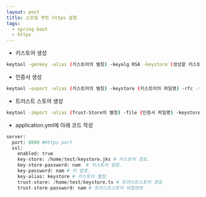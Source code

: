 ```yaml
---
layout: post
title: 스프링 부트 https 설정
tags:
  - spring boot
  - https
---
```


- 키스토어 생성

```bash
keytool -genkey -alias (키스토어의 별칭) -keyalg RSA -keystore (생성할 키스토어의 파일명).jks
```

- 인증서 생성

```bash
keytool -export -alias (키스토어의 별칭) -keystore (키스토어의 파일명) -rfc -file (생성할 인증서 파일이름).cer
```

- 트러스트 스토어 생성

```bash
keytool -import -alias (Trust-Store의 별칭) -file (인증서 파일명) -keystore (생성할 Trust-Store 파일명).ts
```

- application.yml에 아래 코드 작성

```python
server:
  port: 8090 #Https port
  ssl:
    enabled: true
    key-store: /home/test/keystore.jks # 키스토어 경로.
    key-store-password: nam  # 키스토어 암호.
    key-password: nam # 키 암호.
    key-alias: keystore # 키스토어 별칭.
    trust-store: /home/test/keystore.ts # 트러스트스토어 경로
    trust-store-password: nam # 트러스트스토어 비밀번호
```
